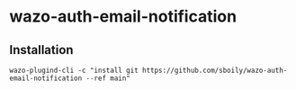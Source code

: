 # wazo-auth-email-notification

Installation
------------

    wazo-plugind-cli -c "install git https://github.com/sboily/wazo-auth-email-notification --ref main"
